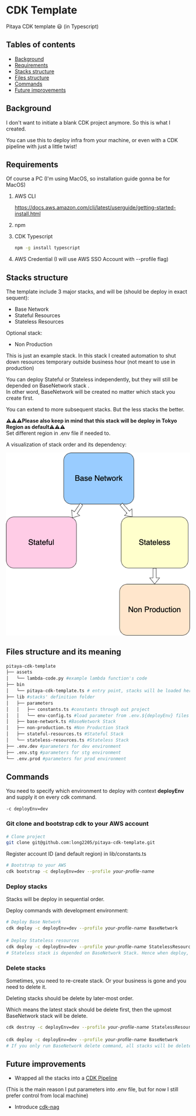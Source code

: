 # CDK Template
Pitaya CDK template 😃 (in Typescript)

## Tables of contents
- [Background](#background)
- [Requirements](#requirements)
- [Stacks structure](#stacks-structure)
- [Files structure](#files-structure-and-its-meaning)
- [Commands](#commands)
- [Future improvements](#future-improvements)

## Background
I don't want to initiate a blank CDK project anymore. So this is what I created.

You can use this to deploy infra from your machine, or even with a CDK pipeline with just a little twist!

## Requirements
Of course a PC (I'm using MacOS, so installation guide gonna be for MacOS)

1. AWS CLI

    https://docs.aws.amazon.com/cli/latest/userguide/getting-started-install.html
2. npm
3. CDK Typescript
    ```sh
    npm -g install typescript    
    ```
4. AWS Credential (I will use AWS SSO Account with --profile flag)

## Stacks structure
The template include 3 major stacks, and will be (should be deploy in exact sequent):
- Base Network
- Stateful Resources
- Stateless Resources

Optional stack:
- Non Production

This is just an example stack. In this stack I created automation to shut down resources temporary outside business hour (not meant to use in production)

You can deploy Stateful or Stateless independently, but they will still be depended on BaseNetwork stack .<bR>
In other word, BaseNetwork will be created no matter which stack you create first.

You can extend to more subsequent stacks. But the less stacks the better.

**⚠️⚠️⚠️Please also keep in mind that this stack will be deploy in Tokyo Region as default⚠️⚠️⚠️**<br>
Set different region in .env file if needed to.

A visualization of stack order and its dependency:

![stacks](/stacks.png)
## Files structure and its meaning
```sh
pitaya-cdk-template
├── assets
│   └── lambda-code.py #example lambda function's code
├── bin
│   └── pitaya-cdk-template.ts # entry point, stacks will be loaded here
├── lib #stacks' definition folder
│   ├── parameters 
│   │   ├── constants.ts #constants through out project
│   │   └── env-config.ts #load parameter from .env.${deployEnv} files below
│   ├── base-network.ts #BaseNetwork Stack
│   ├── non-production.ts #Non Production Stack
│   ├── stateful-resources.ts #Stateful Stack
│   └── stateless-resources.ts #Stateless Stack
├── .env.dev #parameters for dev environment
├── .env.stg #parameters for stg environment
└── .env.prod #parameters for prod environment
```

## Commands
You need to specify which environment to deploy with context **deployEnv** and supply it on every cdk command. <br> 

`-c deployEnv=dev`

### Git clone and bootstrap cdk to your AWS account
```sh
# Clone project
git clone git@github.com:long2205/pitaya-cdk-template.git
```

Register account ID (and default region) in lib/constants.ts
```sh
# Bootstrap to your AWS
cdk bootstrap -c deployEnv=dev --profile 𝘺𝘰𝘶𝘳-𝘱𝘳𝘰𝘧𝘪𝘭𝘦-𝘯𝘢𝘮𝘦
```

### Deploy stacks
Stacks will be deploy in sequential order.

Deploy commands with development environment:
```sh
# Deploy Base Network
cdk deploy -c deployEnv=dev --profile 𝘺𝘰𝘶𝘳-𝘱𝘳𝘰𝘧𝘪𝘭𝘦-𝘯𝘢𝘮𝘦 BaseNetwork

# Deploy Stateless resources
cdk deploy -c deployEnv=dev --profile 𝘺𝘰𝘶𝘳-𝘱𝘳𝘰𝘧𝘪𝘭𝘦-𝘯𝘢𝘮𝘦 StatelessResource
# Stateless stack is depended on BaseNetwork Stack. Hence when deploy, it also deploys/check changes BaseNetwork Stack. The same with Stateful Stack
```

### Delete stacks
Sometimes, you need to re-create stack. Or your business is gone and you need to delete it. 

Deleting stacks should be delete by later-most order.

Which means the latest stack should be delete first, then the upmost BaseNetwork stack will be delete.

```sh
cdk destroy -c deployEnv=dev --profile 𝘺𝘰𝘶𝘳-𝘱𝘳𝘰𝘧𝘪𝘭𝘦-𝘯𝘢𝘮𝘦 StatelessResource

cdk deploy -c deployEnv=dev --profile 𝘺𝘰𝘶𝘳-𝘱𝘳𝘰𝘧𝘪𝘭𝘦-𝘯𝘢𝘮𝘦 BaseNetwork
# If you only run BaseNetwork delete command, all stacks will be delete, not just BaseNetwork stack
```

## Future improvements
- Wrapped all the stacks into a [CDK Pipeline](https://docs.aws.amazon.com/cdk/v2/guide/cdk_pipeline.html) 

(This is the main reason I put parameters into .env file, but for now I still prefer control from local machine)
- Introduce [cdk-nag](https://github.com/cdklabs/cdk-nag)